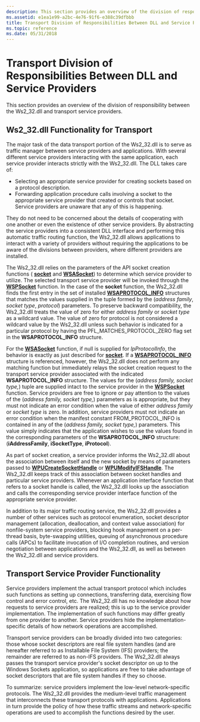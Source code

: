 ```yaml
---
description: This section provides an overview of the division of responsibility between the Ws2\_32.dll and transport service providers.
ms.assetid: e1ea1e99-a2bc-4e76-91f6-e388c39dfbbb
title: Transport Division of Responsibilities Between DLL and Service Providers
ms.topic: reference
ms.date: 05/31/2018
---
```


# Transport Division of Responsibilities Between DLL and Service Providers

This section provides an overview of the division of responsibility between the Ws2\_32.dll and transport service providers.

## Ws2\_32.dll Functionality for Transport

The major task of the data transport portion of the Ws2\_32.dll is to serve as traffic manager between service providers and applications. With several different service providers interacting with the same application, each service provider interacts strictly with the Ws2\_32.dll. The DLL takes care of:

-   Selecting an appropriate service provider for creating sockets based on a protocol description.
-   Forwarding application procedure calls involving a socket to the appropriate service provider that created or controls that socket. Service providers are unaware that any of this is happening.

They do not need to be concerned about the details of cooperating with one another or even the existence of other service providers. By abstracting the service providers into a consistent DLL interface and performing this automatic traffic routing function, the Ws2\_32.dll allows applications to interact with a variety of providers without requiring the applications to be aware of the divisions between providers, where different providers are installed.

The Ws2\_32.dll relies on the parameters of the API socket creation functions ( [**socket**](/windows/desktop/api/Winsock2/nf-winsock2-socket) and [**WSASocket**](/windows/desktop/api/Winsock2/nf-winsock2-wsasocketa)) to determine which service provider to utilize. The selected transport service provider will be invoked through the [**WSPSocket**](/windows/desktop/api/Ws2spi/nc-ws2spi-lpwspsocket) function. In the case of the **socket** function, the Ws2\_32.dll finds the first entry in the set of installed [**WSAPROTOCOL\_INFO**](/windows/win32/api/winsock2/ns-winsock2-wsaprotocol_infoa) structures that matches the values supplied in the tuple formed by the (*address family*, *socket type*, *protocol*) parameters. To preserve backward compatibility, the Ws2\_32.dll treats the value of zero for either *address family* or *socket type* as a wildcard value. The value of zero for protocol is not considered a wildcard value by the Ws2\_32.dll unless such behavior is indicated for a particular protocol by having the PFL\_MATCHES\_PROTOCOL\_ZERO flag set in the **WSAPROTOCOL\_INFO** structure.

For the [**WSASocket**](/windows/desktop/api/Winsock2/nf-winsock2-wsasocketa) function, if null is supplied for *lpProtocolInfo*, the behavior is exactly as just described for [**socket**](/windows/desktop/api/Winsock2/nf-winsock2-socket). If a [**WSAPROTOCOL\_INFO**](/windows/win32/api/winsock2/ns-winsock2-wsaprotocol_infoa) structure is referenced, however, the Ws2\_32.dll does not perform any matching function but immediately relays the socket creation request to the transport service provider associated with the indicated **WSAPROTOCOL\_INFO** structure. The values for the (*address family,* *socket type,*) tuple are supplied intact to the service provider in the [**WSPSocket**](/windows/desktop/api/Ws2spi/nc-ws2spi-lpwspsocket) function. Service providers are free to ignore or pay attention to the values of the (*address family,* *socket type,*) parameters as is appropriate, but they must not indicate an error condition when the value of either *address family* or *socket type* is zero. In addition, service providers must not indicate an error condition when the manifest constant FROM\_PROTOCOL\_INFO is contained in any of the (*address family,* *socket type,*) parameters. This value simply indicates that the application wishes to use the values found in the corresponding parameters of the **WSAPROTOCOL\_INFO** structure: (**iAddressFamily**, **iSocketType**, **iProtocol**).

As part of socket creation, a service provider informs the Ws2\_32.dll about the association between itself and the new socket by means of parameters passed to [**WPUCreateSocketHandle**](/windows/desktop/api/Ws2spi/nf-ws2spi-wpucreatesockethandle) or [**WPUModifyIFSHandle**](/windows/desktop/api/Ws2spi/nf-ws2spi-wpumodifyifshandle). The Ws2\_32.dll keeps track of this association between socket handles and particular service providers. Whenever an application interface function that refers to a socket handle is called, the Ws2\_32.dll looks up the association and calls the corresponding service provider interface function of the appropriate service provider.

In addition to its major traffic routing service, the Ws2\_32.dll provides a number of other services such as protocol enumeration, socket descriptor management (allocation, deallocation, and context value association) for nonfile-system service providers, blocking hook management on a per-thread basis, byte-swapping utilities, queuing of asynchronous procedure calls (APCs) to facilitate invocation of I/O completion routines, and version negotiation between applications and the Ws2\_32.dll, as well as between the Ws2\_32.dll and service providers.

## Transport Service Provider Functionality

Service providers implement the actual transport protocol which includes such functions as setting up connections, transferring data, exercising flow control and error control, etc. The Ws2\_32.dll has no knowledge about how requests to service providers are realized; this is up to the service provider implementation. The implementation of such functions may differ greatly from one provider to another. Service providers hide the implementation-specific details of how network operations are accomplished.

Transport service providers can be broadly divided into two categories: those whose socket descriptors are real file system handles (and are hereafter referred to as Installable File System (IFS) providers; the remainder are referred to as non-IFS providers. The Ws2\_32.dll always passes the transport service provider's socket descriptor on up to the Windows Sockets application, so applications are free to take advantage of socket descriptors that are file system handles if they so choose.

To summarize: service providers implement the low-level network-specific protocols. The Ws2\_32.dll provides the medium-level traffic management that interconnects these transport protocols with applications. Applications in turn provide the policy of how these traffic streams and network-specific operations are used to accomplish the functions desired by the user.

 

 
